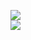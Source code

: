 [![](https://img.shields.io/badge/Made%20With-Github%20Spray-lightgrey.svg?style=for-the-badge&logo=github)](https://github.com/Annihil/github-spray#2278)  
[![](https://i.imgur.com/2DrTn0Z.gif)](https://github.com/Annihil/github-spray)
